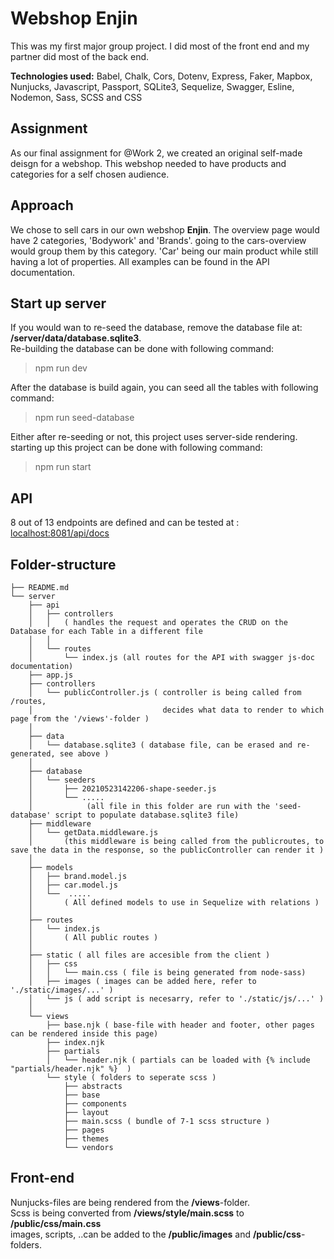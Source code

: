 # Webshop Enjin

This was my first major group project. I did most of the front end and my partner did most of the back end.

**Technologies used:** Babel, Chalk, Cors, Dotenv, Express, Faker, Mapbox, Nunjucks, Javascript, Passport, SQLite3, Sequelize, Swagger, Esline, Nodemon, Sass, SCSS and CSS

## Assignment
As our final assignment for @Work 2, we created an original self-made deisgn for a webshop. This webshop needed to have products and categories for a self chosen audience.

## Approach
We chose to sell cars in our own webshop **Enjin**. The overview page would have 2 categories, 'Bodywork' and 'Brands'. going to the cars-overview would group them by this category. 'Car' being our main product while still having a lot of properties. All examples can be found in the API documentation.

## Start up server
If you would wan to re-seed the database, remove the database file at: **/server/data/database.sqlite3**.  
Re-building the database can be done with following command:
> npm run dev

After the database is build again, you can seed all the tables with following command:
> npm run seed-database

Either after re-seeding or not, this project uses server-side rendering. starting up this project can be done with following command:
> npm run start  


## API 
8 out of 13 endpoints are defined and can be tested at :  
[localhost:8081/api/docs](localhost:8081/api/docs)


## Folder-structure
```
├── README.md  
└── server  
    ├── api
    │   ├── controllers 
    │   │   ( handles the request and operates the CRUD on the Database for each Table in a different file
    │   │   
    │   └── routes
    │       └── index.js (all routes for the API with swagger js-doc documentation)
    ├── app.js
    ├── controllers
    │   └── publicController.js ( controller is being called from /routes, 
    │                             decides what data to render to which page from the '/views'-folder )
    │
    ├── data
    │   └── database.sqlite3 ( database file, can be erased and re-generated, see above )
    │                             
    ├── database
    │   └── seeders
    │       ├── 20210523142206-shape-seeder.js
    │       └── .....        
    │            (all file in this folder are run with the 'seed-database' script to populate database.sqlite3 file)
    ├── middleware
    │   └── getData.middleware.js
    │       (this middleware is being called from the publicroutes, to save the data in the response, so the publicController can render it )
    │
    ├── models
    │   ├── brand.model.js
    │   ├── car.model.js
    │   └──  .....
    │       ( All defined models to use in Sequelize with relations )
    │
    ├── routes
    │   └── index.js
    │       ( All public routes )
    │
    ├── static ( all files are accesible from the client )
    │   ├── css
    │   │   └── main.css ( file is being generated from node-sass)
    │   ├── images ( images can be added here, refer to './static/images/...' )
    │   └── js ( add script is necesarry, refer to './static/js/...' )
    │
    └── views
        ├── base.njk ( base-file with header and footer, other pages can be rendered inside this page)
        ├── index.njk
        ├── partials
        │   └── header.njk ( partials can be loaded with {% include "partials/header.njk" %}  )
        └── style ( folders to seperate scss )
            ├── abstracts
            ├── base
            ├── components
            ├── layout
            ├── main.scss ( bundle of 7-1 scss structure )
            ├── pages
            ├── themes
            └── vendors
```

## Front-end
Nunjucks-files are being rendered from the **/views**-folder.  
Scss is being converted from **/views/style/main.scss** to **/public/css/main.css**  
images, scripts, ..can be added to the **/public/images** and **/public/css**-folders.  



